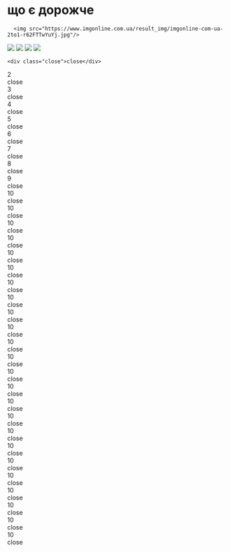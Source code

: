 <html>
<head>
<link rel="rdrtrsheet" type="text/css" href="rdrtr.css" />
    <script src="/scripts/snippet-javascript-console.min.js?v=1"></script>
</head>
<body>
    <script src="https://ajax.googleapis.com/ajax/libs/jquery/2.1.1/jquery.min.js"></script>
<div class=container>
  <div id="page0" class="screenpage show">
      <h1>що є дорожче</h1>
      
      <img src="https://www.imgonline.com.ua/result_img/imgonline-com-ua-2to1-r62FTTwYuYj.jpg"/>
 <img class="onetwo" src="https://thumb.tildacdn.com/tild6664-3965-4361-b631-663461643039/-/format/webp/0-02-05-6d20ecf00906.jpg"/>     
 <img class="onethree" src="https://thumb.tildacdn.com/tild6264-6339-4238-b636-346565623037/-/format/webp/0-02-05-6822e8ca7678.jpg"/> 
 <img class="onefour" src="https://thumb.tildacdn.com/tild6664-3965-4361-b631-663461643039/-/format/webp/0-02-05-6d20ecf00906.jpg"/> 
<img class="catfife" src="https://thumb.tildacdn.com/tild6264-6339-4238-b636-346565623037/-/format/webp/0-02-05-6822e8ca7678.jpg"/> 
 

    <div class="close">close</div>
  </div>
  <div id="page1" class="screenpage">2
    <div class="close">close</div>
  </div>
  <div id="page2" class="screenpage">3
    <div class="close">close</div>
  </div>
  <div id="page3" class="screenpage">4
    <div class="close">close</div>
  </div>
  <div id="page4" class="screenpage">5
    <div class="close">close</div>
  </div>
  <div id="page5" class="screenpage">6
    <div class="close">close</div>
  </div>
  <div id="page6" class="screenpage">7
    <div class="close">close</div>
  </div>
  <div id="page7" class="screenpage">8
    <div class="close">close</div>
  </div>
  <div id="page8" class="screenpage">9
    <div class="close">close</div>
  </div>
  <div id="page9" class="screenpage">10
    <div class="close">close</div>
  </div>
    <div id="page9" class="screenpage">10
    <div class="close">close</div>
  </div><div id="page9" class="screenpage">10
    <div class="close">close</div>
  </div><div id="page9" class="screenpage">10
    <div class="close">close</div>
  </div><div id="page9" class="screenpage">10
    <div class="close">close</div>
  </div><div id="page9" class="screenpage">10
    <div class="close">close</div>
  </div><div id="page9" class="screenpage">10
    <div class="close">close</div>
  </div><div id="page9" class="screenpage">10
    <div class="close">close</div>
  </div><div id="page9" class="screenpage">10
    <div class="close">close</div>
  </div><div id="page9" class="screenpage">10
    <div class="close">close</div>
  </div><div id="page9" class="screenpage">10
    <div class="close">close</div>
  </div><div id="page9" class="screenpage">10
    <div class="close">close</div>
  </div><div id="page9" class="screenpage">10
    <div class="close">close</div>
  </div><div id="page9" class="screenpage">10
    <div class="close">close</div>
  </div><div id="page9" class="screenpage">10
    <div class="close">close</div>
  </div><div id="page9" class="screenpage">10
    <div class="close">close</div>
  </div><div id="page9" class="screenpage">10
    <div class="close">close</div>
  </div><div id="page9" class="screenpage">10
    <div class="close">close</div>
  </div><div id="page9" class="screenpage">10
    <div class="close">close</div>
  </div><div id="page9" class="screenpage">10
    <div class="close">close</div>
  </div><div id="page9" class="screenpage">10
    <div class="close">close</div>
  </div><div id="page9" class="screenpage">10
    <div class="close">close</div>
  </div><div id="page9" class="screenpage">10
    <div class="close">close</div>
  </div><div id="page9" class="screenpage">10
    <div class="close">close</div>
  </div>
</div>
    <script type="text/javascript">
        $('.close').click(function() {
  $('.screenpage:visible').hide().siblings().eq(Math.floor(Math.random() * 9)).show();
});
    </script>
</body>
</html>
